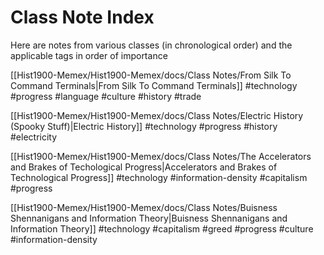 # Class Note Index

Here are notes from various classes (in chronological order) 
and the applicable tags in order of importance

[[Hist1900-Memex/Hist1900-Memex/docs/Class Notes/From Silk To Command Terminals|From Silk To Command Terminals]] 
 #technology #progress #language  #culture #history #trade

[[Hist1900-Memex/Hist1900-Memex/docs/Class Notes/Electric History (Spooky Stuff)|Electric History]]
 #technology #progress #history #electricity

[[Hist1900-Memex/Hist1900-Memex/docs/Class Notes/The Accelerators and Brakes of Techological Progress|Accelerators and Brakes of Technological Progress]]
 #technology #information-density #capitalism #progress 

[[Hist1900-Memex/Hist1900-Memex/docs/Class Notes/Buisness Shennanigans and Information Theory|Buisness Shennanigans and Information Theory]]
 #technology #capitalism #greed #progress #culture #information-density 